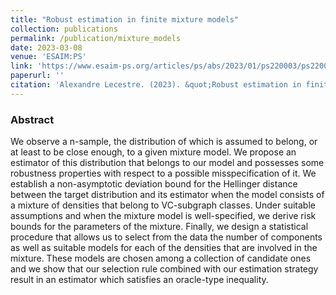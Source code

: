 ```yaml
---
title: "Robust estimation in finite mixture models"
collection: publications
permalink: /publication/mixture_models
date: 2023-03-08
venue: 'ESAIM:PS'
link: 'https://www.esaim-ps.org/articles/ps/abs/2023/01/ps220003/ps220003.html'
paperurl: ''
citation: 'Alexandre Lecestre. (2023). &quot;Robust estimation in finite mixture models.&quot; <i>ESAIM:PS</i>. (27)'
---
```


### Abstract

We observe a n-sample, the distribution of which is assumed to belong, or at least to be close enough, to a given mixture model. We propose an estimator of this distribution that belongs to our model and possesses some robustness properties with respect to a possible misspecification of it. We establish a non-asymptotic deviation bound for the Hellinger distance between the target distribution and its estimator when the model consists of a mixture of densities that belong to VC-subgraph classes. Under suitable assumptions and when the mixture model is well-specified, we derive risk bounds for the parameters of the mixture. Finally, we design a statistical procedure that allows us to select from the data the number of components as well as suitable models for each of the densities that are involved in the mixture. These models are chosen among a collection of candidate ones and we show that our selection rule combined with our estimation strategy result in an estimator which satisfies an oracle-type inequality.
